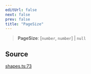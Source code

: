 ```yaml
---
editUrl: false
next: false
prev: false
title: "PageSize"
---
```


> **PageSize**: [`number`, `number`] \| `null`

## Source

[shapes.ts:73](https://github.com/dgmjs/dgmjs/blob/main/packages/core/src/shapes.ts#L73)
